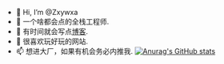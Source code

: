 - 👋 Hi, I’m @Zxywxa
- 👀 一个啥都会点的全栈工程师.
- 🌱 有时间就会写点[博客](https://blog.mczyx.online).
- 💞️ 很喜欢玩好玩的网站.
- 📫 想进大厂，如果有机会务必内推我.
[![Anurag's GitHub stats](https://github-readme-stats.vercel.app/api?username=Zxywxa)](https://github.com/anuraghazra/github-readme-stats)
